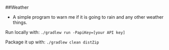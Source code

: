 ##Weather

- A simple program to warn me if it is going to rain and any other weather things.


Run locally with:
`./gradlew run -PapiKey=[your API key]`


Package it up with:
`./gradlew clean distZip`
